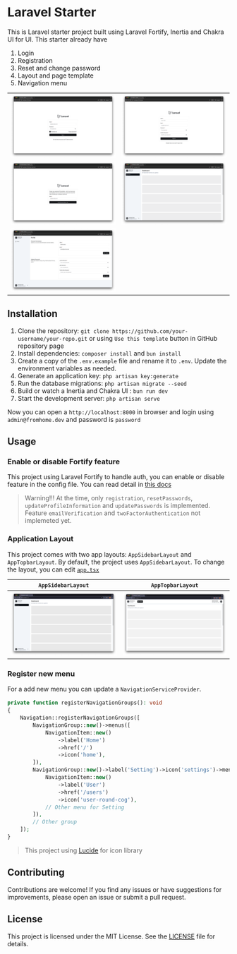 # Laravel Starter

This is Laravel starter project built using Laravel Fortify, Inertia and Chakra UI for UI. This starter already have

1. Login
2. Registration
3. Reset and change password
4. Layout and page template
5. Navigation menu

| | |
|:---:|:---:|
| <img src="arts/login.png" alt="Login page"> | <img src="arts/register.png" alt="Register page"> |
| <img src="arts/reset-password.png" alt="Reset password page"> | <img src="arts/home.png" alt="Home page"> |
| <img src="arts/user-profile.png" alt="User profile page"> | |


## Installation

1. Clone the repository: `git clone https://github.com/your-username/your-repo.git` or using `Use this template` button in GitHub repository page
2. Install dependencies: `composer install` and `bun install`
3. Create a copy of the `.env.example` file and rename it to `.env`. Update the environment variables as needed.
4. Generate an application key: `php artisan key:generate`
5. Run the database migrations: `php artisan migrate --seed`
6. Build or watch a Inertia and Chakra UI : `bun run dev`
6. Start the development server: `php artisan serve`

Now you can open a `http://localhost:8000` in browser and login using `admin@fromhome.dev` and password is `password`

## Usage

### Enable or disable Fortify feature

This project using Laravel Fortify to handle auth, you can enable or disable feature in the config file. You can read detail in [this docs](https://laravel.com/docs/11.x/fortify#fortify-features)

> Warning!!! At the time, only `registration`, `resetPasswords`, `updateProfileInformation` and `updatePasswords` is implemented. Feature `emailVerification` and `twoFactorAuthentication` not implemeted yet.

### Application Layout

This project comes with two app layouts: `AppSidebarLayout` and `AppTopbarLayout`. By default, the project uses `AppSidebarLayout`. To change the layout, you can edit [`app.tsx`](https://github.com/atfromhome/laravel-starter/blob/3.x/resources/ts/app.tsx#L30)

| `AppSidebarLayout`      | `AppTopbarLayout`       |
|:-----------------------:|:-----------------------:|
| <img src="arts/app-sidebar-layout.png" alt="AppSidebarLayout"> | <img src="arts/app-topbar-layout.png" alt="AppTopbarLayout"> |

### Register new menu

For a add new menu you can update a `NavigationServiceProvider`.

```php
private function registerNavigationGroups(): void
{
    Navigation::registerNavigationGroups([
        NavigationGroup::new()->menus([
            NavigationItem::new()
                ->label('Home')
                ->href('/')
                ->icon('home'),
        ]),
        NavigationGroup::new()->label('Setting')->icon('settings')->menus([
            NavigationItem::new()
                ->label('User')
                ->href('/users')
                ->icon('user-round-cog'),
            // Other menu for Setting
        ]),
        // Other group
    ]);
}
```

> This project using [Lucide](https://lucide.dev/) for icon library

## Contributing

Contributions are welcome! If you find any issues or have suggestions for improvements, please open an issue or submit a pull request.

## License

This project is licensed under the MIT License. See the [LICENSE](LICENSE) file for details.